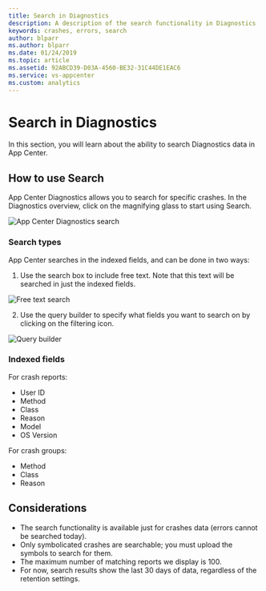 ```yaml
---
title: Search in Diagnostics
description: A description of the search functionality in Diagnostics
keywords: crashes, errors, search
author: blparr
ms.author: blparr
ms.date: 01/24/2019
ms.topic: article
ms.assetid: 92ABCD39-D03A-4560-BE32-31C44DE1EAC6
ms.service: vs-appcenter
ms.custom: analytics
---
```


# Search in Diagnostics

In this section, you will learn about the ability to search Diagnostics data in App Center.

## How to use Search

App Center Diagnostics allows you to search for specific crashes. In the Diagnostics overview, click on the magnifying glass to start using Search.

![App Center Diagnostics search](~/diagnostics/images/search-overview.png)

### Search types

App Center searches in the indexed fields, and can be done in two ways:

1. Use the search box to include free text. Note that this text will be searched in just the indexed fields.

  ![Free text search](~/diagnostics/images/crashes-results-freetext.png)

2. Use the query builder to specify what fields you want to search on by clicking on the filtering icon.

  ![Query builder](~/diagnostics/images/crashes-query-types.png)

### Indexed fields

For crash reports:

- User ID
- Method
- Class
- Reason
- Model
- OS Version

For crash groups:

- Method
- Class
- Reason

## Considerations

- The search functionality is available just for crashes data (errors cannot be searched today).
- Only symbolicated crashes are searchable; you must upload the symbols to search for them.
- The maximum number of matching reports we display is 100.
- For now, search results show the last 30 days of data, regardless of the retention settings.
